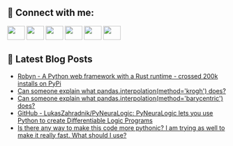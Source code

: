 ## 🔎 Connect with me:
[<img height="32" width="40" src="https://cdn.jsdelivr.net/npm/simple-icons@v5/icons/telegram.svg" />](https://t.me/bullbesh)
[<img height="32" width="40" src="https://cdn.jsdelivr.net/npm/simple-icons@v5/icons/vk.svg" />](https://vk.com/bullbesh)
[<img height="32" width="40" src="https://cdn.jsdelivr.net/npm/simple-icons@v5/icons/twitter.svg" />](https://twitter.com/bullbesh1)
[<img height="32" width="40" src="https://cdn.jsdelivr.net/npm/simple-icons@v5/icons/instagram.svg" />](https://www.instagram.com/bullbesh)
[<img height="32" width="40" src="https://cdn.jsdelivr.net/npm/simple-icons@v5/icons/reddit.svg" />](https://www.reddit.com/user/bullbesh)
[<img height="32" width="40" src="https://cdn.jsdelivr.net/npm/simple-icons@v5/icons/youtube.svg" />](https://www.youtube.com/channel/UCtfjRs6uzgq5mfm8S06WTcg)

## 📕 Latest Blog Posts
<!-- BLOG-POST-LIST:START -->
- [Robyn - A Python web framework with a Rust runtime - crossed 200k installs on PyPi](https://www.reddit.com/r/Python/comments/ucazjl/robyn_a_python_web_framework_with_a_rust_runtime/)
- [Can someone explain what pandas.interpolation&lpar;method=&#39;krogh&#39;&rpar; does?](https://www.reddit.com/r/Python/comments/ucahrg/can_someone_explain_what/)
- [Can someone explain what pandas.interpolation&lpar;method=&#39;barycentric&#39;&rpar; does?](https://www.reddit.com/r/Python/comments/ucah5m/can_someone_explain_what/)
- [GitHub - LukasZahradnik/PyNeuraLogic: PyNeuraLogic lets you use Python to create Differentiable Logic Programs](https://www.reddit.com/r/Python/comments/uc9wc1/github_lukaszahradnikpyneuralogic_pyneuralogic/)
- [Is there any way to make this code more pythonic? I am trying as well to make it really fast. What should I use?](https://www.reddit.com/r/Python/comments/uc9nzg/is_there_any_way_to_make_this_code_more_pythonic/)
<!-- BLOG-POST-LIST:END -->
